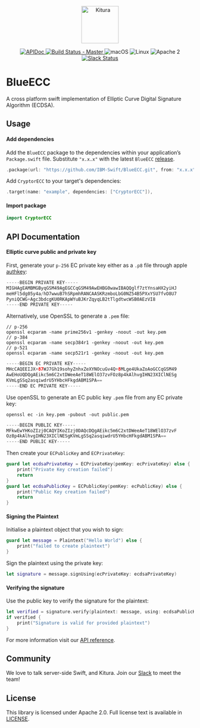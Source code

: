 <p align="center">
    <a href="http://kitura.io/">
        <img src="https://raw.githubusercontent.com/IBM-Swift/Kitura/master/Sources/Kitura/resources/kitura-bird.svg?sanitize=true" height="100" alt="Kitura">
    </a>
</p>


<p align="center">
    <a href="https://ibm-swift.github.io/BlueECC/index.html">
    <img src="https://img.shields.io/badge/apidoc-BlueECC-1FBCE4.svg?style=flat" alt="APIDoc">
    </a>
    <a href="https://travis-ci.org/IBM-Swift/Kitura-BlueECC">
    <img src="https://travis-ci.org/IBM-Swift/Kitura-BlueECC.svg?branch=master" alt="Build Status - Master">
    </a>
    <img src="https://img.shields.io/badge/os-macOS-green.svg?style=flat" alt="macOS">
    <img src="https://img.shields.io/badge/os-linux-green.svg?style=flat" alt="Linux">
    <img src="https://img.shields.io/badge/license-Apache2-blue.svg?style=flat" alt="Apache 2">
    <a href="http://swift-at-ibm-slack.mybluemix.net/">
    <img src="http://swift-at-ibm-slack.mybluemix.net/badge.svg" alt="Slack Status">
    </a>
</p>

# BlueECC

A cross platform swift implementation of Elliptic Curve Digital Signature Algorithm (ECDSA).

## Usage

#### Add dependencies

Add the `BlueECC` package to the dependencies within your application’s `Package.swift` file. Substitute `"x.x.x"` with the latest `BlueECC` [release](https://github.com/IBM-Swift/BlueECC/releases).

```swift
.package(url: "https://github.com/IBM-Swift/BlueECC.git", from: "x.x.x")
```

Add `CryptorECC` to your target's dependencies:

```swift
.target(name: "example", dependencies: ["CryptorECC"]),
```

#### Import package

```swift
import CryptorECC
```

## API Documentation

#### Elliptic curve public and private key

First, generate your `p-256` EC private key either as a `.p8` file through apple [authkey](https://developer.apple.com/account/ios/authkey/):
```swift
-----BEGIN PRIVATE KEY-----
MIGHAgEAMBMGByqGSM49AgEGCCqGSM49AwEHBG0wawIBAQQglf7ztYnsaHX2yiHJ
meHFl5dg05y4a/hD7wwuB7hSRpmhRANCAASKRzmboLbG0NZ54B5PXxYSU7fvO8U7
PyniQCWG+Agc3bdcgKU0RKApWYuBJKrZqyqLB2tTlgdtwcWSB0AEzVI8
-----END PRIVATE KEY-----
```
Alternatively, use OpenSSL to generate a `.pem` file:
```
// p-256
openssl ecparam -name prime256v1 -genkey -noout -out key.pem
// p-384
openssl ecparam -name secp384r1 -genkey -noout -out key.pem
// p-521
openssl ecparam -name secp521r1 -genkey -noout -out key.pem
```
```swift
-----BEGIN EC PRIVATE KEY-----
MHcCAQEEIJX+87WJ7Gh19sohyZnhxZeXYNOcuGv4Q+8MLge4UkaZoAoGCCqGSM49
AwEHoUQDQgAEikc5m6C2xtDWeeAeT18WElO37zvFOz8p4kAlhvgIHN23XIClNESg
KVmLgSSq2asqiwdrU5YHbcHFkgdABM1SPA==
-----END EC PRIVATE KEY-----
```
Use openSSL to generate an EC public key `.pem` file from any EC private key:
```
openssl ec -in key.pem -pubout -out public.pem
```
```swift
-----BEGIN PUBLIC KEY-----
MFkwEwYHKoZIzj0CAQYIKoZIzj0DAQcDQgAEikc5m6C2xtDWeeAeT18WElO37zvF
Oz8p4kAlhvgIHN23XIClNESgKVmLgSSq2asqiwdrU5YHbcHFkgdABM1SPA==
-----END PUBLIC KEY-----
```

Then create your `ECPublicKey` and `ECPrivateKey`:
```swift
guard let ecdsaPrivateKey = ECPrivateKey(pemKey: ecPrivateKey) else {
    print("Private Key creation failed")
    return
}
guard let ecdsaPublicKey = ECPublicKey(pemKey: ecPublicKey) else {
    print("Public Key creation failed")
    return
}
```

#### Signing the Plaintext

Initialise a plaintext object that you wish to sign:
```swift
guard let message = Plaintext("Hello World") else {
    print("failed to create plaintext")
}
```
Sign the plaintext using the private key:
```swift
let signature = message.signUsing(ecPrivateKey: ecdsaPrivateKey)
```

#### Verifying the signature

Use the public key to verify the signature for the plaintext:
```swift
let verified = signature.verify(plaintext: message, using: ecdsaPublicKey)
if verified {
    print("Signature is valid for provided plaintext")
}
```

For more information visit our [API reference](https://ibm-swift.github.io/BlueECC/index.html).

## Community
We love to talk server-side Swift, and Kitura. Join our [Slack](http://swift-at-ibm-slack.mybluemix.net/) to meet the team!

## License
This library is licensed under Apache 2.0. Full license text is available in [LICENSE](https://github.com/IBM-Swift/BlueECC/blob/master/LICENSE.txt).
